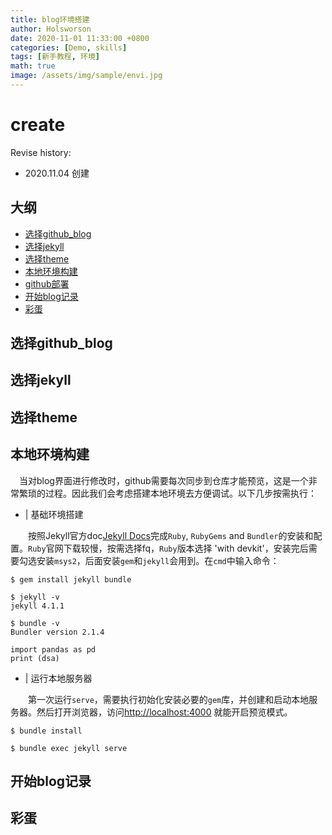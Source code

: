 ```yaml
---
title: blog环境搭建
author: Holsworson
date: 2020-11-01 11:33:00 +0800
categories: [Demo, skills]
tags: [新手教程, 环境]
math: true
image: /assets/img/sample/envi.jpg
---
```


# create 

Revise history:
- 2020.11.04 创建

## 大纲
- [选择github_blog](#选择github_blog)
- [选择jekyll](#选择jekyll)
- [选择theme](#选择theme)
- [本地环境构建](#本地环境构建)
- [github部署](#github部署)
- [开始blog记录](#开始blog记录)
- [彩蛋](#彩蛋)


## 选择github_blog

## 选择jekyll

## 选择theme

## 本地环境构建
&#8195;当对blog界面进行修改时，github需要每次同步到仓库才能预览，这是一个非常繁琐的过程。因此我们会考虑搭建本地环境去方便调试。以下几步按需执行：

- | 基础环境搭建

&#8195;&#8195;按照Jekyll官方doc[Jekyll Docs](https://jekyllrb.com/docs/installation/)完成`Ruby`, `RubyGems` and `Bundler`的安装和配置。`Ruby`官网下载较慢，按需选择fq，`Ruby`版本选择 'with devkit'，安装完后需要勾选安装`msys2`，后面安装`gem`和`jekyll`会用到。在`cmd`中输入命令：
```console
$ gem install jekyll bundle

$ jekyll -v
jekyll 4.1.1

$ bundle -v
Bundler version 2.1.4
```

```mkdown
import pandas as pd
print (dsa)
```

- | 运行本地服务器

&#8195;&#8195;第一次运行`serve`，需要执行初始化安装必要的`gem`库，并创建和启动本地服务器。然后打开浏览器，访问[http://localhost:4000](#http://localhost:4000) 就能开启预览模式。
```console
$ bundle install

$ bundle exec jekyll serve
```



## 开始blog记录

## 彩蛋
